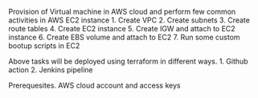 Provision of Virtual machine in AWS cloud and perform few common activities in AWS EC2 instance 
    1. Create VPC 
    2. Create subnets
    3. Create route tables
    4. Create EC2 instance 
    5. Create IGW and attach to EC2 instance 
    6. Create EBS volume and attach to EC2
    7. Run some custom bootup scripts in EC2 

Above tasks will be deployed using terraform in different ways.
    1. Github action 
    2. Jenkins pipeline 

Prerequesites.
    AWS cloud account and access keys 
